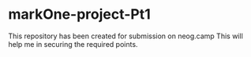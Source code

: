 # markOne-project-Pt1
This repository has been created for submission on neog.camp
This will help me in securing the required points.
